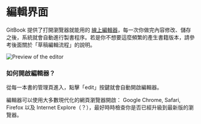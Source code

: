 # 編輯界面

GitBook 提供了打開瀏覽器就能用的 [線上編輯器](https://www.gitbook.com)，每一次你做完內容修改、儲存之後，系統就會自動進行製書程序。若是你不想要這麼頻繁的產生書籍版本，請參考後面關於「草稿編輯流程」的說明。

![Preview of the editor](https://www.gitbook.com/assets/images/backgrounds/preview_editor.png)

### 如何開啟編輯器？

從每一本書的管理頁進入，點擊「edit」按鍵就會自動開啟編輯器。

編輯器可以使用大多數現代化的網頁瀏覽器開啟： Google Chrome, Safari, Firefox 以及 Internet Explore（？），最好時時檢查你是否已經升級到最新版的瀏覽器。

